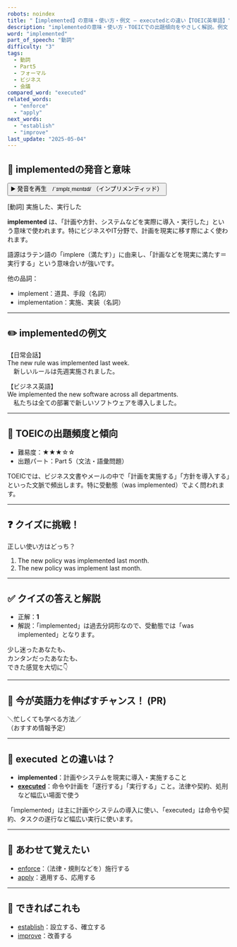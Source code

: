 ```yaml
---
robots: noindex
title: "【implemented】の意味・使い方・例文 ― executedとの違い【TOEIC英単語】"
description: "implementedの意味・使い方・TOEICでの出題傾向をやさしく解説。例文・クイズ付きでexecutedとの違いもわかりやすく学べます。"
word: "implemented"
part_of_speech: "動詞"
difficulty: "3"
tags:
  - 動詞
  - Part5
  - フォーマル
  - ビジネス
  - 会議
compared_word: "executed"
related_words:
  - "enforce"
  - "apply"
next_words:
  - "establish"
  - "improve"
last_update: "2025-05-04"
---
```


## 🔰 implementedの発音と意味

<button class="play-audio" onclick="playTTS('implemented')">
  <span class="play-audio-main">
    ▶️ 発音を再生　/ˈɪmplɪˌmɛntɪd/
  </span>
  <span class="play-audio-sub">
    （インプリメンティッド）
  </span>
</button>

[動詞] 実施した、実行した

**implemented** は、「計画や方針、システムなどを実際に導入・実行した」という意味で使われます。特にビジネスやIT分野で、計画を現実に移す際によく使われます。

語源はラテン語の「implere（満たす）」に由来し、「計画などを現実に満たす＝実行する」という意味合いが強いです。

他の品詞：  
- implement：道具、手段（名詞）
- implementation：実施、実装（名詞）

---

## ✏️ implementedの例文

【日常会話】  
The new rule was implemented last week.  
　新しいルールは先週実施されました。

【ビジネス英語】  
We implemented the new software across all departments.  
　私たちは全ての部署で新しいソフトウェアを導入しました。

---

## 🎯 TOEICの出題頻度と傾向

- 難易度：★★★☆☆
- 出題パート：Part 5（文法・語彙問題）

TOEICでは、ビジネス文書やメールの中で「計画を実施する」「方針を導入する」といった文脈で頻出します。特に受動態（was implemented）でよく問われます。

---

## ❓ クイズに挑戦！

正しい使い方はどっち？

1. The new policy was implemented last month.  
2. The new policy was implement last month.

---

## ✅ クイズの答えと解説

- 正解：**1**
- 解説：「implemented」は過去分詞形なので、受動態では「was implemented」となります。

少し迷ったあなたも、  
カンタンだったあなたも、  
できた感覚を大切に👇️

---

## 🚀 今が英語力を伸ばすチャンス！ (PR)

<div class="info-center">
＼忙しくても学べる方法／<br>  
（おすすめ情報予定）
</div>

---

## 🤔  executed との違いは？

- **implemented**：計画やシステムを現実に導入・実施すること
- **[executed](/word/executed/)**：命令や計画を「遂行する」「実行する」こと。法律や契約、処刑など幅広い場面で使う

「implemented」は主に計画やシステムの導入に使い、「executed」は命令や契約、タスクの遂行など幅広い実行に使います。

---

## 🧩 あわせて覚えたい

- [enforce](/word/enforce/)：（法律・規則などを）施行する
- [apply](/word/apply/)：適用する、応用する

---

## 📖 できればこれも

- [establish](/word/establish/)：設立する、確立する
- [improve](/word/improve/)：改善する

<!-- cvid: aid13_bid30 -->
